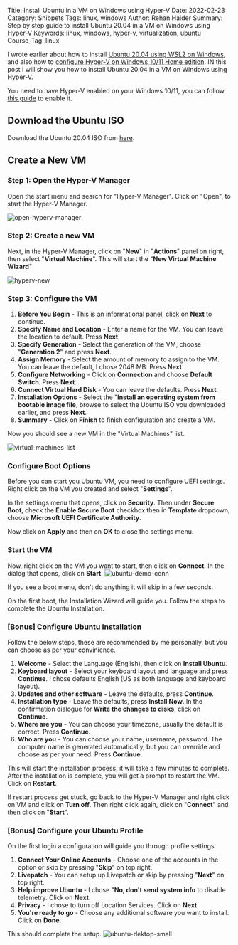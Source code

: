 Title: Install Ubuntu in a VM on Windows using Hyper-V
Date: 2022-02-23
Category: Snippets
Tags: linux, windows
Author: Rehan Haider
Summary: Step by step guide to install Ubuntu 20.04 in a VM on Windows using Hyper-V
Keywords: linux, windows, hyper-v, virtualization, ubuntu
Course_Tag: linux

I wrote earlier about how to install [Ubuntu 20.04 using WSL2 on Windows]({filename}99999965-install-wsl2.md), and also how to [configure Hyper-V on Windows 10/11 Home edition]({filename}99999961-enable-hyperv-windows10-home.md). IN this post I will show you how to install Ubuntu 20.04 in a VM on Windows using Hyper-V.

You need to have Hyper-V enabled on your Windows 10/11, you can follow [this guide]({filename}99999961-enable-hyperv-windows10-home.md) to enable it.

## Download the Ubuntu ISO

Download the Ubuntu 20.04 ISO from [here](https://ubuntu.com/download/desktop).

## Create a New VM

### Step 1: Open the Hyper-V Manager

Open the start menu and search for "Hyper-V Manager". Click on "Open", to start the Hyper-V Manager.

![open-hyperv-manager]({static}/images/s0045/open-hyperv-manager.png)


### Step 2: Create a new VM
Next, in the Hyper-V Manager, click on "**New**" in "**Actions**" panel on right, then select "**Virtual Machine**". This will start the "**New Virtual Machine Wizard**"

![hyperv-new]({static}/images/s0045/hyperv-new.png)

### Step 3: Configure the VM
1. **Before You Begin** - This is an informational panel, click on **Next** to continue.
2. **Specify Name and Location** - Enter a name for the VM. You can leave the location to default. Press **Next**.
3. **Specify Generation** - Select the generation of the VM, choose "**Generation 2**" and press **Next**.
4. **Assign Memory** - Select the amount of memory to assign to the VM. You can leave the default, I chose 2048 MB. Press **Next**.
5. **Configure Networking** - Click on **Connection** and choose **Default Switch**. Press **Next**.
6. **Connect Virtual Hard Disk** - You can leave the defaults. Press **Next**.
7. **Installation Options** - Select the "**Install an operating system from bootable image file**, browse to select the Ubuntu ISO you downloaded earlier, and press **Next**.
8. **Summary** - Click on **Finish** to finish configuration and create a VM.


Now you should see a new VM in the "Virtual Machines" list.

![virtual-machines-list]({static}/images/s0045/virtual-machines-list.png)

### Configure Boot Options

Before you can start you Ubuntu VM, you need to configure UEFI settings. Right click on the VM you created and select "**Settings**".

In the settings menu that opens, click on **Security**. Then under **Secure Boot**, check the **Enable Secure Boot** checkbox then in **Template** dropdown, choose **Microsoft UEFI Certificate Authority**.

Now click on **Apply** and then on **OK** to close the settings menu.

### Start the VM

Now, right click on the VM you want to start, then click on **Connect**. In the dialog that opens, click on **Start**.
![ubuntu-demo-conn]({static}/images/s0045/ubuntu-demo-conn.png)

If you see a boot menu, don't do anything it will skip in a few seconds. 

On the first boot, the Installation Wizard will guide you. Follow the steps to complete the Ubuntu Installation. 

### [Bonus] Configure Ubuntu Installation

Follow the below steps, these are recommended by me personally, but you can choose as per your convinience.

1. **Welcome** - Select the Language (English), then click on **Install Ubuntu**.
2. **Keyboard layout** - Select your keyboard layout and language and press **Continue**. I chose defaults English (US as both language and keyboard layout).
3. **Updates and other software** - Leave the defaults, press **Continue**.
4. **Installation type** - Leave the defaults, press **Install Now**. In the confirmation dialogue for **Write the changes to disks**, click on **Continue**.
5. **Where are you** - You can choose your timezone, usually the default is correct. Press **Continue**.
6. **Who are you** - You can choose your name, username, password. The computer name is generated automatically, but you can override and choose as per your need. Press **Continue**. 

This will start the installation process, it will take a few minutes to complete. After the installation is complete, you will get a prompt to restart the VM. Click on **Restart**. 

If restart process get stuck, go back to the Hyper-V Manager and right click on VM and click on **Turn off**. Then right click again, click on "**Connect**" and then click on "**Start**".

### [Bonus] Configure your Ubuntu Profile

On the first login a configuration will guide you through profile settings. 

1. **Connect Your Online Accounts** - Choose one of the accounts in the option or skip by pressing "**Skip**" on top right.
2. **Livepatch** - You can setup up Livepatch or skip by pressing "**Next**" on top right.
3. **Help improve Ubuntu** - I chose "**No, don't send system info** to disable telemetry. Click on **Next**.
4. **Privacy** - I chose to turn off Location Services. Click on **Next**.
5. **You're ready to go** - Choose any additional software you want to install. Click on **Done**.

This should complete the setup. 
![ubuntu-dektop-small]({static}/images/s0045/ubuntu-dektop-small.png)


<!--
### [Bonus] Configure you Ubuntu to be full screen

If you notice above, the resolution and aspect of the VM is not the same as the monitor. You will also not be able to change this in the display settings.

-->